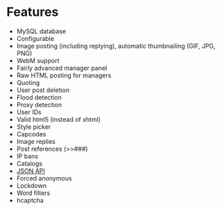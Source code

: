 # Features
* MySQL database
* Configurable
* Image posting (including replying), automatic thumbnailing (GIF, JPG, PNG)
* WebM support
* Fairly advanced manager panel
* Raw HTML posting for managers
* Quoting
* User post deletion
* Flood detection
* Proxy detection
* User IDs
* Valid html5 (instead of xhtml)
* Style picker
* Capcodes
* Image replies
* Post references (>>###)
* IP bans
* Catalogs
* [JSON API](https://github.com/mrbn100ful/fikaba/blob/master/docs/api.md)
* Forced anonymous
* Lockdown
* Word filters
* hcaptcha
